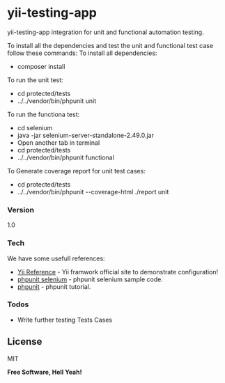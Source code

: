# yii-testing-app

yii-testing-app integration for unit and functional automation testing.

To install all the dependencies and test the unit and functional test case follow these commands:
To install all dependencies:
  - composer install

To run the unit test:
  - cd protected/tests
  - ../../vendor/bin/phpunit unit
 
To run the functiona test:
  - cd selenium
  - java -jar selenium-server-standalone-2.49.0.jar
  - Open another tab in terminal
  - cd protected/tests
  - ../../vendor/bin/phpunit functional

To Generate coverage report for unit test cases:
  - cd protected/tests
  - ../../vendor/bin/phpunit --coverage-html ./report unit

### Version
1.0

### Tech

We have some usefull references:

* [Yii Reference] - Yii framwork official site to demonstrate configuration!
* [phpunit selenium] - phpunit selenium sample code.
* [phpunit] - phpunit tutorial.


### Todos

 - Write further testing Tests Cases

License
----

MIT


**Free Software, Hell Yeah!**

[//]: # (These are reference links used in the body of this note and get stripped out when the markdown processor does its job. There is no need to format nicely because it shouldn't be seen.)


   [Yii reference]: <http://www.yiiframework.com/doc/guide/1.1/en/test.overview>
   [phpunit selenium]: <http://apigen.juzna.cz/doc/sebastianbergmann/phpunit-selenium/package-PHPUnit.Selenium.html>
   [phpunit]: <https://phpunit.de/manual/4.8/en/index.html>


